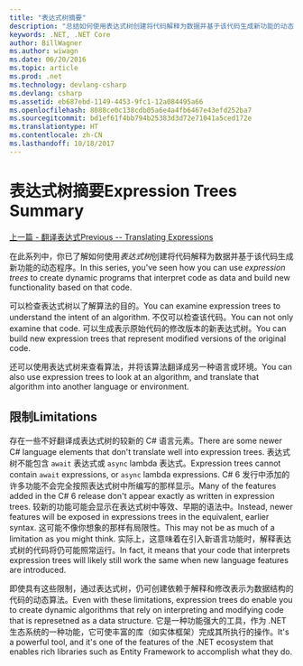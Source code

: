 ```yaml
---
title: "表达式树摘要"
description: "总结如何使用表达式树创建将代码解释为数据并基于该代码生成新功能的动态程序。"
keywords: .NET, .NET Core
author: BillWagner
ms.author: wiwagn
ms.date: 06/20/2016
ms.topic: article
ms.prod: .net
ms.technology: devlang-csharp
ms.devlang: csharp
ms.assetid: eb687ebd-1149-4453-9fc1-12a084495a66
ms.openlocfilehash: 8088ce0c138cdb05a6e4a4fb6467e43efd252ba7
ms.sourcegitcommit: bd1ef61f4bb794b25383d3d72e71041a5ced172e
ms.translationtype: HT
ms.contentlocale: zh-CN
ms.lasthandoff: 10/18/2017
---
```

# <a name="expression-trees-summary"></a><span data-ttu-id="d5351-104">表达式树摘要</span><span class="sxs-lookup"><span data-stu-id="d5351-104">Expression Trees Summary</span></span>

[<span data-ttu-id="d5351-105">上一篇 - 翻译表达式</span><span class="sxs-lookup"><span data-stu-id="d5351-105">Previous -- Translating Expressions</span></span>](expression-trees-translating.md)

<span data-ttu-id="d5351-106">在此系列中，你已了解如何使用*表达式树*创建将代码解释为数据并基于该代码生成新功能的动态程序。</span><span class="sxs-lookup"><span data-stu-id="d5351-106">In this series, you've seen how you can use *expression trees* to create dynamic programs that interpret code as data and build new functionality based on that code.</span></span>

<span data-ttu-id="d5351-107">可以检查表达式树以了解算法的目的。</span><span class="sxs-lookup"><span data-stu-id="d5351-107">You can examine expression trees to understand the intent of an algorithm.</span></span> <span data-ttu-id="d5351-108">不仅可以检查该代码。</span><span class="sxs-lookup"><span data-stu-id="d5351-108">You can not only examine that code.</span></span> <span data-ttu-id="d5351-109">可以生成表示原始代码的修改版本的新表达式树。</span><span class="sxs-lookup"><span data-stu-id="d5351-109">You can build new expression trees that represent modified versions of the original code.</span></span>

<span data-ttu-id="d5351-110">还可以使用表达式树来查看算法，并将该算法翻译成另一种语言或环境。</span><span class="sxs-lookup"><span data-stu-id="d5351-110">You can also use expression trees to look at an algorithm, and translate that algorithm into another language or environment.</span></span> 

## <a name="limitations"></a><span data-ttu-id="d5351-111">限制</span><span class="sxs-lookup"><span data-stu-id="d5351-111">Limitations</span></span>

<span data-ttu-id="d5351-112">存在一些不好翻译成表达式树的较新的 C# 语言元素。</span><span class="sxs-lookup"><span data-stu-id="d5351-112">There are some newer C# language elements that don't translate well into expression trees.</span></span> <span data-ttu-id="d5351-113">表达式树不能包含 `await` 表达式或 `async` lambda 表达式。</span><span class="sxs-lookup"><span data-stu-id="d5351-113">Expression trees cannot contain `await` expressions, or `async` lambda expressions.</span></span> <span data-ttu-id="d5351-114">C# 6 发行中添加的许多功能不会完全按照表达式树中所编写的那样显示。</span><span class="sxs-lookup"><span data-stu-id="d5351-114">Many of the features added in the C# 6 release don't appear exactly as written in expression trees.</span></span> <span data-ttu-id="d5351-115">较新的功能可能会显示在表达式树中等效、早期的语法中。</span><span class="sxs-lookup"><span data-stu-id="d5351-115">Instead, newer features will be exposed in expressions trees in the equivalent, earlier syntax.</span></span> <span data-ttu-id="d5351-116">这可能不像你想象的那样有局限性。</span><span class="sxs-lookup"><span data-stu-id="d5351-116">This may not be as much of a limitation as you might think.</span></span> <span data-ttu-id="d5351-117">实际上，这意味着在引入新语言功能时，解释表达式树的代码将仍可能照常运行。</span><span class="sxs-lookup"><span data-stu-id="d5351-117">In fact, it means that your code that interprets expression trees will likely still work the same when new language features are introduced.</span></span>

<span data-ttu-id="d5351-118">即使具有这些限制，通过表达式树，仍可创建依赖于解释和修改表示为数据结构的代码的动态算法。</span><span class="sxs-lookup"><span data-stu-id="d5351-118">Even with these limitations, expression trees do enable you to create dynamic algorithms that rely on interpreting and modifying code that is represetned as a data structure.</span></span> <span data-ttu-id="d5351-119">它是一种功能强大的工具，作为 .NET 生态系统的一种功能，它可使丰富的库（如实体框架）完成其所执行的操作。</span><span class="sxs-lookup"><span data-stu-id="d5351-119">It's a powerful tool, and it's one of the features of the .NET ecosystem that enables rich libraries such as Entity Framework to accomplish what they do.</span></span>

